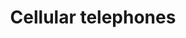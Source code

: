 ---
title: Cellular telephones
longTitle: 'Cellular telephones'
tags:
- gccommon
narrowerTerm:
- "[[Telephones]]"
use:
- "[[Cell phones Mobile telephones]]"
---